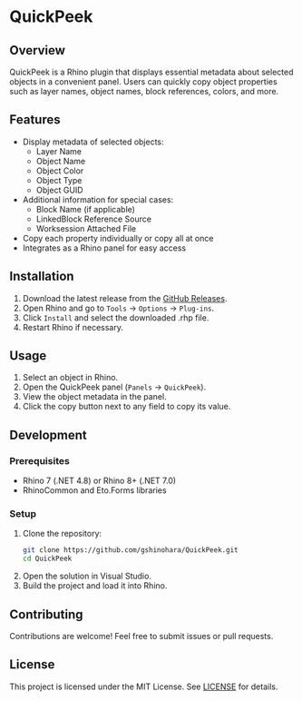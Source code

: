 # QuickPeek

## Overview
QuickPeek is a Rhino plugin that displays essential metadata about selected objects in a convenient panel. Users can quickly copy object properties such as layer names, object names, block references, colors, and more.

## Features
- Display metadata of selected objects:
  - Layer Name
  - Object Name
  - Object Color
  - Object Type
  - Object GUID
- Additional information for special cases:
  - Block Name (if applicable)
  - LinkedBlock Reference Source
  - Worksession Attached File
- Copy each property individually or copy all at once
- Integrates as a Rhino panel for easy access

## Installation
1. Download the latest release from the [GitHub Releases](#).
2. Open Rhino and go to `Tools` → `Options` → `Plug-ins`.
3. Click `Install` and select the downloaded .rhp file.
4. Restart Rhino if necessary.

## Usage
1. Select an object in Rhino.
2. Open the QuickPeek panel (`Panels` → `QuickPeek`).
3. View the object metadata in the panel.
4. Click the copy button next to any field to copy its value.

## Development
### Prerequisites
- Rhino 7 (.NET 4.8) or Rhino 8+ (.NET 7.0)
- RhinoCommon and Eto.Forms libraries

### Setup
1. Clone the repository:
   ```sh
   git clone https://github.com/gshinohara/QuickPeek.git
   cd QuickPeek
   ```
2. Open the solution in Visual Studio.
3. Build the project and load it into Rhino.

## Contributing
Contributions are welcome! Feel free to submit issues or pull requests.

## License
This project is licensed under the MIT License. See [LICENSE](LICENSE) for details.

